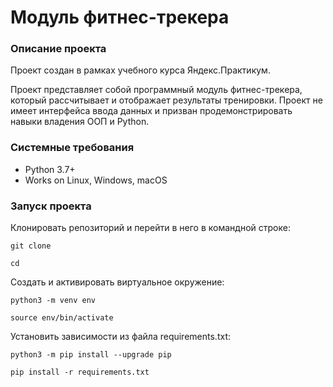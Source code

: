 # Модуль фитнес-трекера

### Описание проекта
Проект создан в рамках учебного курса Яндекс.Практикум.

Проект представляет собой программный модуль фитнес-трекера, который рассчитывает и отображает результаты тренировки. Проект не имеет интерфейса ввода данных и призван продемонстрировать навыки владения ООП и Python.

### Системные требования
* Python 3.7+
* Works on Linux, Windows, macOS

### Запуск проекта 
Клонировать репозиторий и перейти в него в командной строке:

```
git clone 
```
```
cd
```

Cоздать и активировать виртуальное окружение:

```
python3 -m venv env
```
```
source env/bin/activate
```
Установить зависимости из файла requirements.txt:
```
python3 -m pip install --upgrade pip
```
```
pip install -r requirements.txt
```
